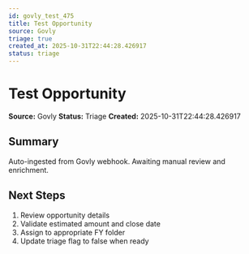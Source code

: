 ```yaml
---
id: govly_test_475
title: Test Opportunity
source: Govly
triage: true
created_at: 2025-10-31T22:44:28.426917
status: triage
---
```


# Test Opportunity

**Source:** Govly
**Status:** Triage
**Created:** 2025-10-31T22:44:28.426917

## Summary

Auto-ingested from Govly webhook. Awaiting manual review and enrichment.

## Next Steps

1. Review opportunity details
2. Validate estimated amount and close date
3. Assign to appropriate FY folder
4. Update triage flag to false when ready
